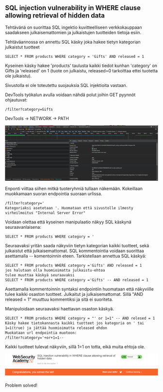 ## SQL injection vulnerability in WHERE clause allowing retrieval of hidden data

Tehtävänä on suorittaa SQL ingektio kuvitteelliseen verkkokauppaan saadakseen julkaisemattomien ja julkaistujen tuotteiden tietoja esiin. 

Tehtäväannossa on annettu SQL käsky joka hakee tietyn kategorian julkaistut tuotteet

    SELECT * FROM products WHERE category = 'Gifts' AND released = 1

Kyseinen käsky hakee 'products' taulusta kaikki tiedot kunhan 'category' on Gifts ja 'released' on 1 (tuote on julkaistu, released=0 tarkoittaa ettei tuotetta ole julkaistu).

Sivustolla ei ole toteutettu suojauksia SQL injektioita vastaan.
 
DevTools työkalun avulla voidaan nähdä polut joihin GET pyynnöt ohjautuvat:

    /filter?category=Gifts

DevTools -> NETWORK -> PATH

![alt devtoolsGifts](./images/devtoolsgifts.png)

Enponti viittaa siihen mitkä tuoteryhmiä tullaan näkemään. Kokeillaan muokkamaan suoran endpointia suoraan urlissa. 

    /filter?category='
    Kategoriaksi asetetaan '. Huomataan että sivustolle ilmesty virheilmoitus "Internal Server Error"

Voidaan olettaa että kyseinen manipulaatio näkyy SQL käskynä seuraavanlaisena:

    SELECT * FROM products WHERE category = '

Seuraavaksi yritän saada näkyviin tietyn kategorian kaikki tuotteet, sekä julkaistut että julkaisemattomat.
SQL kommentointia voidaan suorittaa asettamalla -- komentoinnin eteen.
Tarkistellaan annettua SQL käskyä:

    SELECT * FROM products WHERE category ='Gifts' AND released = 1
    jos halutaan olla huomioimatta julkaistu-ehtoa
    tulee muuttaa käskyä seuraavaksi
    SELECT * FROM products WHERE category ='Gifts' -- AND released = 1

Asettamalla kommentoinnin syntaksi endpointiin huomataan että näkyviille tulee kaikki osaston tuotteet. Julkaitut ja julkaisemattomat. Sillä "AND released = 1" muuttuu kommentiksi ja sitä ei suoriteta.

Manipuloidaan seuraavaksi haettavan osaston käskyä.

    SELECT * FROM products WHERE category = "' or 1=1" -- AND relesed = 1 
    Käsky hakee tietokannasta kaikki tuotteet jos kategoria on ' tai 1=1(true) ja jättää huomioimatta released ehdon
    Muokataan url endpointia muotoon:
    /filter?category='+or+1=1--

Kaikki tuotteet tulevat näkyviin, sillä 1=1 on totta, eikä muita ehtoja ole.

![alt problem Solved](./images/problemSolved.png)

Problem solved!











